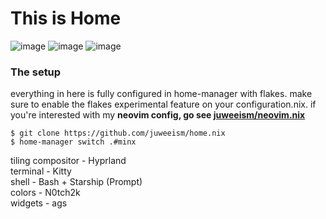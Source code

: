 # This is Home
![image](https://github.com/jamibear/home.nix/assets/107421023/c45e01f1-55e7-4955-bfc1-69ee56985ac5)
![image](https://github.com/jamibear/home.nix/assets/107421023/eff28905-0811-4558-8696-68022f520522)
![image](https://github.com/jamibear/home.nix/assets/107421023/35641100-b2f6-48f6-8b03-042ad73d5013)

### The setup
everything in here is fully configured in home-manager with flakes. make sure to enable the flakes experimental feature on your configuration.nix. if you're interested with my **neovim config, go see [juweeism/neovim.nix](https://github.com/juweeism/neovim.nix)**  

```
$ git clone https://github.com/juweeism/home.nix
$ home-manager switch .#minx
```

tiling compositor - Hyprland  
terminal - Kitty  
shell - Bash + Starship (Prompt)  
colors - N0tch2k  
widgets - ags  
